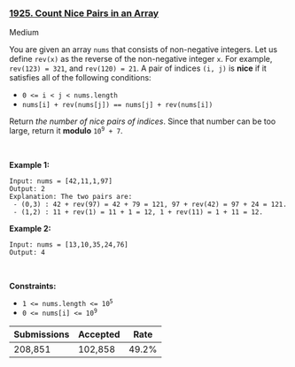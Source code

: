 ### [1925. Count Nice Pairs in an Array](https://leetcode.com/problems/count-nice-pairs-in-an-array/description/?envType=daily-question&envId=2023-11-21)

Medium

You are given an array `` nums `` that consists of non-negative integers. Let us define `` rev(x) `` as the reverse of the non-negative integer `` x ``. For example, `` rev(123) = 321 ``, and `` rev(120) = 21 ``. A pair of indices `` (i, j) `` is __nice__ if it satisfies all of the following conditions:

*   `` 0 <= i < j < nums.length ``
*   `` nums[i] + rev(nums[j]) == nums[j] + rev(nums[i]) ``

Return _the number of nice pairs of indices_. Since that number can be too large, return it __modulo__ <code>10<sup>9</sup> + 7</code>.

 

<strong class="example">Example 1:</strong>

```
Input: nums = [42,11,1,97]
Output: 2
Explanation: The two pairs are:
 - (0,3) : 42 + rev(97) = 42 + 79 = 121, 97 + rev(42) = 97 + 24 = 121.
 - (1,2) : 11 + rev(1) = 11 + 1 = 12, 1 + rev(11) = 1 + 11 = 12.
```

<strong class="example">Example 2:</strong>

```
Input: nums = [13,10,35,24,76]
Output: 4
```

 

__Constraints:__

*   <code>1 <= nums.length <= 10<sup>5</sup></code>
*   <code>0 <= nums[i] <= 10<sup>9</sup></code>

| Submissions    | Accepted     | Rate   |
| -------------- | ------------ | ------ |
| 208,851 | 102,858 | 49.2% |